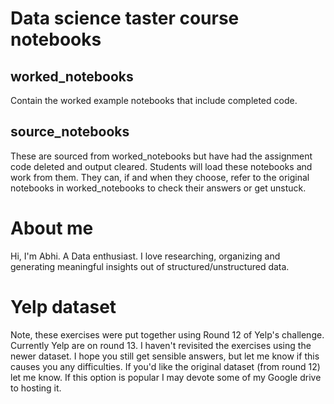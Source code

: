 # Data science taster course notebooks

## worked_notebooks
Contain the worked example notebooks that include completed code.

## source_notebooks
These are sourced from worked_notebooks but have had the assignment
code deleted and output cleared.
Students will load these notebooks and work from them. They can, if
and when they choose, refer to the original notebooks in worked_notebooks
to check their answers or get unstuck.

# About me
Hi, I'm Abhi. A Data enthusiast. I love researching, organizing and generating meaningful insights out of structured/unstructured data.

# Yelp dataset
Note, these exercises were put together using Round 12 of Yelp's
challenge. Currently Yelp are on round 13. I haven't revisited the exercises
using the newer dataset. I hope you still get sensible answers, but let
me know if this causes you any difficulties. If you'd like the original
dataset (from round 12) let me know. If this option is popular I may
devote some of my Google drive to hosting it.
